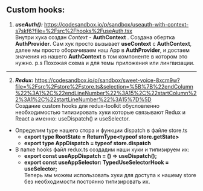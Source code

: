 ## Custom hooks: 

1. ***useAuth():***  https://codesandbox.io/p/sandbox/useauth-with-context-s7skf6?file=%2Fsrc%2Fhooks%2FuseAuth.tsx <br>  Внутри хука создан *Context* - **AuthContext** . Создана обертка **AuthProvider**. Сам хук просто вызывает **useContext** с **AuthContext**, далее  мы просто оборачиваем наш App в **AuthProvider**, и достаем значения из нашего **AuthContext** в том компоненте в котором это нужно. p.s Похожая схема и для темы приложения или лингвизации. 
---
2. ***Redux:*** https://codesandbox.io/p/sandbox/sweet-voice-8xcm9w?file=%2Fsrc%2Fstore%2Fstore.ts&selection=%5B%7B%22endColumn%22%3A1%2C%22endLineNumber%22%3A15%2C%22startColumn%22%3A1%2C%22startLineNumber%22%3A15%7D%5D <br> Создание custom hooks для redux-toolkit обусловленно необходимостью типизировать хуки которые связывают Redux и React а именно: useDispatch() и useSelector. 
- Определим type нашего стора и функции dispatch в файле store.ts
  - **export type RootState = ReturnType\<typeof store.getState\>** 
  - **export type AppDispatch = typeof store.dispatch**
- В папке hooks файл redux.ts создадим наши хуки и типизируем их: 
  - **export const useAppDispatch = () => useDispatch<AppDispatch>();**
  - **export const useAppSelector: TypedUseSelectorHook<RootState> = useSelector;** <br>
 Теперь мы можем использовать хуки для доступа к нашему store без необходимости постоянно типизировать их. 
